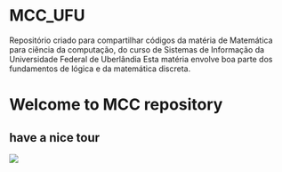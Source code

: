 # MCC_UFU
Repositório criado para compartilhar códigos da matéria de Matemática para ciência da computação, do curso de Sistemas de Informação da Universidade Federal de Uberlândia
Esta matéria envolve boa parte dos fundamentos de lógica e da matemática discreta.
<!DOCTYPE html>
<html>
<head>
 <link rel="shortcut icon" href="https://www.moodle.ufu.br/theme/image.php/boost/theme/1569014427/favicon" />
<meta charset="UTF-8">
  <h1>Welcome to MCC repository</h1>
  <h2>have a nice tour</h2>
  <img src="https://media.giphy.com/media/BmmfETghGOPrW/giphy.gif" />

</head>
<body>
</body>
</html>
